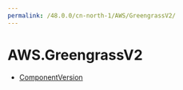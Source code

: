 ```yaml
---
permalink: /48.0.0/cn-north-1/AWS/GreengrassV2/
---
```


# AWS.GreengrassV2



* [ComponentVersion](ComponentVersion.md)
